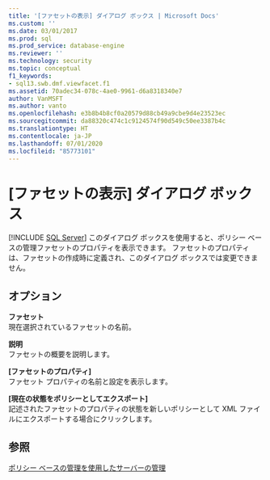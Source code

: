 ```yaml
---
title: '[ファセットの表示] ダイアログ ボックス | Microsoft Docs'
ms.custom: ''
ms.date: 03/01/2017
ms.prod: sql
ms.prod_service: database-engine
ms.reviewer: ''
ms.technology: security
ms.topic: conceptual
f1_keywords:
- sql13.swb.dmf.viewfacet.f1
ms.assetid: 70adec34-078c-4ae0-9961-d6a8318340e7
author: VanMSFT
ms.author: vanto
ms.openlocfilehash: e3b8b4b8cf0a20579d88cb49a9cbe9d4e23523ec
ms.sourcegitcommit: da88320c474c1c9124574f90d549c50ee3387b4c
ms.translationtype: HT
ms.contentlocale: ja-JP
ms.lasthandoff: 07/01/2020
ms.locfileid: "85773101"
---
```

# <a name="view-facets-dialog-box"></a>[ファセットの表示] ダイアログ ボックス
 [!INCLUDE [SQL Server](../../includes/applies-to-version/sqlserver.md)]
  このダイアログ ボックスを使用すると、ポリシー ベースの管理ファセットのプロパティを表示できます。 ファセットのプロパティは、ファセットの作成時に定義され、このダイアログ ボックスでは変更できません。  
  
## <a name="options"></a>オプション  
 **ファセット**  
 現在選択されているファセットの名前。  
  
 **説明**  
 ファセットの概要を説明します。  
  
 **[ファセットのプロパティ]**  
 ファセット プロパティの名前と設定を表示します。  
  
 **[現在の状態をポリシーとしてエクスポート]**  
 記述されたファセットのプロパティの状態を新しいポリシーとして XML ファイルにエクスポートする場合にクリックします。  
  
## <a name="see-also"></a>参照  
 [ポリシー ベースの管理を使用したサーバーの管理](../../relational-databases/policy-based-management/administer-servers-by-using-policy-based-management.md)  
  
  
